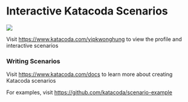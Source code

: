 # Interactive Katacoda Scenarios

[![](http://shields.katacoda.com/katacoda/yipkwonghung/count.svg)](https://www.katacoda.com/yipkwonghung "Get your profile on Katacoda.com")

Visit https://www.katacoda.com/yipkwonghung to view the profile and interactive scenarios

### Writing Scenarios
Visit https://www.katacoda.com/docs to learn more about creating Katacoda scenarios

For examples, visit https://github.com/katacoda/scenario-example
